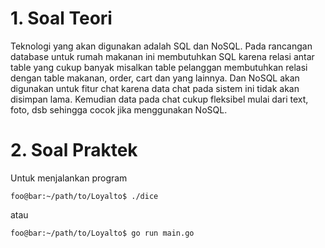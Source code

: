 # 1. Soal Teori
Teknologi yang akan digunakan adalah SQL dan NoSQL. Pada rancangan database untuk rumah makanan ini membutuhkan SQL karena relasi antar table yang cukup banyak misalkan table pelanggan membutuhkan relasi dengan table makanan, order, cart dan yang lainnya. Dan NoSQL akan digunakan untuk fitur chat karena data chat pada sistem ini tidak akan disimpan lama. Kemudian data pada chat cukup fleksibel mulai dari text, foto, dsb sehingga cocok jika menggunakan NoSQL.

# 2. Soal Praktek

Untuk menjalankan program 
```console
foo@bar:~/path/to/Loyalto$ ./dice 
```
atau
```console
foo@bar:~/path/to/Loyalto$ go run main.go 
```